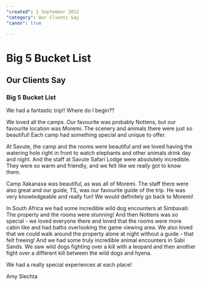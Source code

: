 ```yaml
---
"created": 1 September 2022
"category": Our Clients Say
"canon": true

---
```


# Big 5 Bucket List
## Our Clients Say
### Big 5 Bucket List

We had a fantastic trip!!  Where do I begin??

We loved all the camps.  Our favourite was probably Nottens, but our favourite location was Moremi.  The scenery and animals there were just so beautiful!  Each camp had something special and unique to offer.  

At Savute, the camp and the rooms were beautiful and we loved having the watering hole right in front to watch elephants and other animals drink day and night.  And the staff at Savute Safari Lodge were absolutely incredible.  They were so warm and friendly, and we felt like we really got to know them.  

Camp Xakanaxa was beautiful, as was all of Moremi.  The staff there were also great and our guide, TS, was our favourite guide of the trip.  He was very knowledgeable and really fun! We would definitely go back to Moremi!  

In South Africa we had some incredible wild dog encounters at Simbavati.  The property and the rooms were stunning!  And then Nottens was so special - we loved everyone there and loved that the rooms were more cabin like and had baths overlooking the game viewing area.  We also loved that we could walk around the property alone at night without a guide - that felt freeing!  And we had some truly incredible animal encounters in Sabi Sands.  We saw wild dogs fighting over a kill with a leopard and then another fight over a different kill between the wild dogs and hyena. 

We had a really special experiences at each place!  

Amy Slechta
